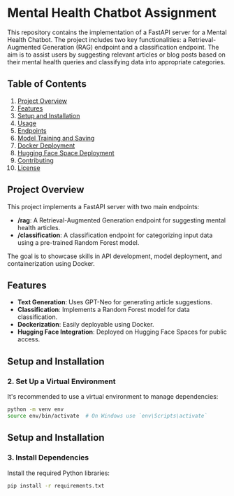 # Mental Health Chatbot Assignment

This repository contains the implementation of a FastAPI server for a Mental Health Chatbot. The project includes two key functionalities: a Retrieval-Augmented Generation (RAG) endpoint and a classification endpoint. The aim is to assist users by suggesting relevant articles or blog posts based on their mental health queries and classifying data into appropriate categories.

## Table of Contents
1. [Project Overview](#project-overview)
2. [Features](#features)
3. [Setup and Installation](#setup-and-installation)
4. [Usage](#usage)
5. [Endpoints](#endpoints)
6. [Model Training and Saving](#model-training-and-saving)
7. [Docker Deployment](#docker-deployment)
8. [Hugging Face Space Deployment](#hugging-face-space-deployment)
9. [Contributing](#contributing)
10. [License](#license)

## Project Overview

This project implements a FastAPI server with two main endpoints:

- **/rag**: A Retrieval-Augmented Generation endpoint for suggesting mental health articles.
- **/classification**: A classification endpoint for categorizing input data using a pre-trained Random Forest model.

The goal is to showcase skills in API development, model deployment, and containerization using Docker.

## Features

- **Text Generation**: Uses GPT-Neo for generating article suggestions.
- **Classification**: Implements a Random Forest model for data classification.
- **Dockerization**: Easily deployable using Docker.
- **Hugging Face Integration**: Deployed on Hugging Face Spaces for public access.

## Setup and Installation

### 2. Set Up a Virtual Environment

It's recommended to use a virtual environment to manage dependencies:
```bash
python -m venv env
source env/bin/activate  # On Windows use `env\Scripts\activate`
```
## Setup and Installation

### 3. Install Dependencies

Install the required Python libraries:
```bash
pip install -r requirements.txt
```

